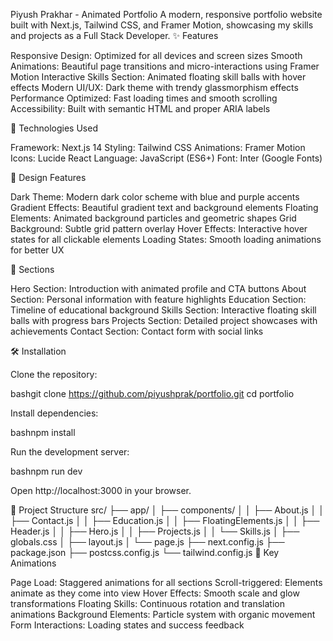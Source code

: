 Piyush Prakhar - Animated Portfolio
A modern, responsive portfolio website built with Next.js, Tailwind CSS, and Framer Motion, showcasing my skills and projects as a Full Stack Developer.
✨ Features

Responsive Design: Optimized for all devices and screen sizes
Smooth Animations: Beautiful page transitions and micro-interactions using Framer Motion
Interactive Skills Section: Animated floating skill balls with hover effects
Modern UI/UX: Dark theme with trendy glassmorphism effects
Performance Optimized: Fast loading times and smooth scrolling
Accessibility: Built with semantic HTML and proper ARIA labels

🚀 Technologies Used

Framework: Next.js 14
Styling: Tailwind CSS
Animations: Framer Motion
Icons: Lucide React
Language: JavaScript (ES6+)
Font: Inter (Google Fonts)

🎨 Design Features

Dark Theme: Modern dark color scheme with blue and purple accents
Gradient Effects: Beautiful gradient text and background elements
Floating Elements: Animated background particles and geometric shapes
Grid Background: Subtle grid pattern overlay
Hover Effects: Interactive hover states for all clickable elements
Loading States: Smooth loading animations for better UX

📱 Sections

Hero Section: Introduction with animated profile and CTA buttons
About Section: Personal information with feature highlights
Education Section: Timeline of educational background
Skills Section: Interactive floating skill balls with progress bars
Projects Section: Detailed project showcases with achievements
Contact Section: Contact form with social links

🛠️ Installation

Clone the repository:

bashgit clone https://github.com/piyushprak/portfolio.git
cd portfolio

Install dependencies:

bashnpm install

Run the development server:

bashnpm run dev

Open http://localhost:3000 in your browser.

📁 Project Structure
src/
├── app/
│   ├── components/
│   │   ├── About.js
│   │   ├── Contact.js
│   │   ├── Education.js
│   │   ├── FloatingElements.js
│   │   ├── Header.js
│   │   ├── Hero.js
│   │   ├── Projects.js
│   │   └── Skills.js
│   ├── globals.css
│   ├── layout.js
│   └── page.js
├── next.config.js
├── package.json
├── postcss.config.js
└── tailwind.config.js
🎯 Key Animations

Page Load: Staggered animations for all sections
Scroll-triggered: Elements animate as they come into view
Hover Effects: Smooth scale and glow transformations
Floating Skills: Continuous rotation and translation animations
Background Elements: Particle system with organic movement
Form Interactions: Loading states and success feedback

